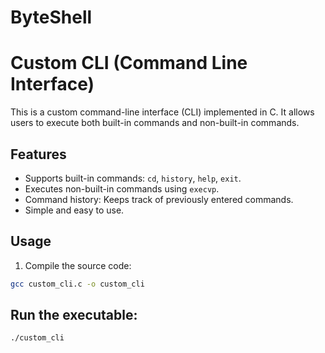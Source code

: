 # ByteShell
# Custom CLI (Command Line Interface)

This is a custom command-line interface (CLI) implemented in C. It allows users to execute both built-in commands and non-built-in commands.

## Features

- Supports built-in commands: `cd`, `history`, `help`, `exit`.
- Executes non-built-in commands using `execvp`.
- Command history: Keeps track of previously entered commands.
- Simple and easy to use.

## Usage

1. Compile the source code:

```bash
gcc custom_cli.c -o custom_cli   
```
## Run the executable:  
```bash
./custom_cli
```
